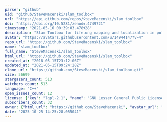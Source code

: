 ```yaml
---
parser: "github"
uid: "github/SteveMacenski/slam_toolbox"
url: "https://api.github.com/repos/SteveMacenski/slam_toolbox"
doi: "https://doi.org/10.5281/zenodo.4749721"
timestamp: "2021-05-16 00:39:03.478928"
description: "Slam Toolbox for lifelong mapping and localization in potentially massive maps with ROS"
avatar: "https://avatars.githubusercontent.com/u/14944147?v=4"
repo_url: "https://github.com/SteveMacenski/slam_toolbox"
name: "slam_toolbox"
full_name: "SteveMacenski/slam_toolbox"
html_url: "https://github.com/SteveMacenski/slam_toolbox"
created_at: "2018-05-15T23:12:06Z"
updated_at: "2021-05-15T09:24:28Z"
clone_url: "https://github.com/SteveMacenski/slam_toolbox.git"
size: 56699
stargazers_count: 513
watchers_count: 513
language: "C++"
open_issues_count: 12
license: {"key": "lgpl-2.1", "name": "GNU Lesser General Public License v2.1", "spdx_id": "LGPL-2.1", "url": "https://api.github.com/licenses/lgpl-2.1", "node_id": "MDc6TGljZW5zZTEx"}
subscribers_count: 32
owner: {"html_url": "https://github.com/SteveMacenski", "avatar_url": "https://avatars.githubusercontent.com/u/14944147?v=4", "login": "SteveMacenski", "type": "User"}
date: "2025-10-25 14:25:28.055041"
---
```

